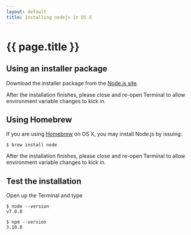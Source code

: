 ```yaml
---
layout: default
title: Installing nodejs in OS X
---
```


# {{ page.title }}

## Using an installer package
Download the installer package from the [Node.js site](https://nodejs.org/en/download/current/). 

After the installation finishes, please close and re-open Terminal to allow environment variable changes to kick in.

## Using Homebrew

If you are using [Homebrew](http://brew.sh) on OS X, you may install Node.js by issuing:

    $ brew install node 

After the installation finishes, please close and re-open Terminal to allow environment variable changes to kick in.

## Test the installation

Open up the Terminal and type

    $ node --version
    v7.0.0
    
    $ npm --version
    3.10.8


